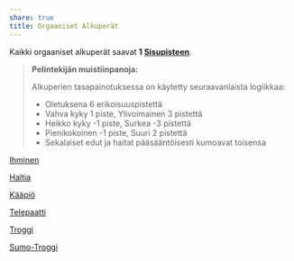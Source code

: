 ```yaml
---
share: true
title: Orgaaniset Alkuperät
---
```

Kaikki orgaaniset alkuperät saavat **1 [Sisupisteen](../../Sisu.md)**.

> **Pelintekijän muistiinpanoja:**
>
> Alkuperien tasapainotuksessa on käytetty seuraavanlaista logiikkaa:
>
> - Oletuksena 6 erikoisuuspistettä
> - Vahva kyky 1 piste, Ylivoimainen 3 pistettä
> - Heikko kyky -1 piste, Surkea -3 pistettä
> - Pienikokoinen -1 piste, Suuri 2 pistettä
> - Sekalaiset edut ja haitat pääsääntöisesti kumoavat toisensa

[Ihminen](./Ihminen.md)

[Haltia](./Haltia.md)

[Kääpiö](./Kaapio.md)

[Telepaatti](./Telepaatti.md)

[Troggi](./Orkki.md)

[Sumo-Troggi](./Peikko.md)